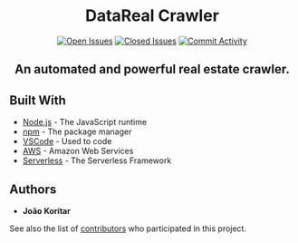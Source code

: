 <div align="center">
    <h1>DataReal Crawler</h1>

[![Open Issues](https://img.shields.io/github/issues/jakoritarleite/datareal-poc.svg)](https://github.com/jakoritarleite/datareal-poc/issues)
[![Closed Issues](https://img.shields.io/github/issues-closed/jakoritarleite/datareal-poc.svg)](https://github.com/jakoritarleite/datareal-poc/issues?q=is%3Aissue+is%3Aclosed)
[![Commit Activity](https://img.shields.io/github/commit-activity/m/jakoritarleite/datareal-poc.svg)](https://github.com/jakoritarleite/datareal-poc/pulse)


<h2>An automated and powerful real estate crawler.</h2>

</div>

## Built With

* [Node.js](https://nodejs.org/en/) - The JavaScript runtime
* [npm](https://www.npmjs.com/) - The package manager
* [VSCode](https://code.visualstudio.com/) - Used to code
* [AWS](https://aws.amazon.com/) - Amazon Web Services
* [Serverless](https://www.serverless.com/) - The Serverless Framework

## Authors

* **João Koritar**

See also the list of [contributors](https://github.com/jakoritarleite/datareal-poc/contributors) who participated in this project.